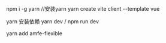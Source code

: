 npm i -g yarn //安装yarn
yarn create vite client --template vue

yarn 安装依赖
yarn dev  /  npm run dev

 yarn add amfe-flexible